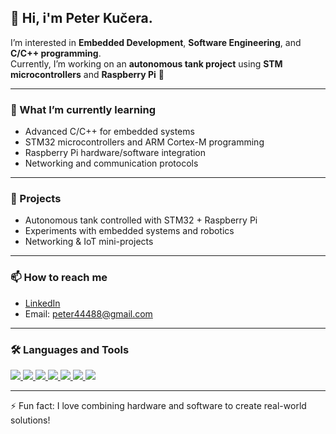 ## 👋 Hi, i'm Peter Kučera.

<!--
**peterkucera96/peterkucera96** is a ✨ _special_ ✨ repository because its `README.md` (this file) appears on your GitHub profile.

Here are some ideas to get you started:

- 🔭 I’m currently working on ...
- 🌱 I’m currently learning ...
- 👯 I’m looking to collaborate on ...
- 🤔 I’m looking for help with ...
- 💬 Ask me about ...
- 📫 How to reach me: ...
- 😄 Pronouns: ...
- ⚡ Fun fact: ...
-->



I’m interested in **Embedded Development**, **Software Engineering**, and **C/C++ programming**.  
Currently, I’m working on an **autonomous tank project** using **STM microcontrollers** and **Raspberry Pi** 🚀  

---

### 🌱 What I’m currently learning
- Advanced C/C++ for embedded systems  
- STM32 microcontrollers and ARM Cortex-M programming  
- Raspberry Pi hardware/software integration  
- Networking and communication protocols  

---

### 🔭 Projects
- Autonomous tank controlled with STM32 + Raspberry Pi  
- Experiments with embedded systems and robotics  
- Networking & IoT mini-projects  

---

### 📫 How to reach me
- [LinkedIn]([https://www.linkedin.com/in/...](https://sk.linkedin.com/in/peter-kučera-a18519271?trk=people-guest_people_search-card))  
- Email: [peter44488@gmail.com](mailto:tvoj.email@example.com)  

---

### 🛠️ Languages and Tools  

<p>
  <a href="https://isocpp.org/">
    <img src="https://img.shields.io/badge/C++-00599C?style=for-the-badge&logo=c%2B%2B&logoColor=white" />
  </a>
  <a href="https://www.open-std.org/jtc1/sc22/wg14/">
    <img src="https://img.shields.io/badge/C-00599C?style=for-the-badge&logo=c&logoColor=white" />
  </a>
  <a href="https://www.st.com/en/microcontrollers-microprocessors/stm32-32-bit-arm-cortex-mcus.html">
    <img src="https://img.shields.io/badge/STM32-03234B?style=for-the-badge&logo=stmicroelectronics&logoColor=white" />
  </a>
  <a href="https://www.raspberrypi.org/">
    <img src="https://img.shields.io/badge/Raspberry%20Pi-C51A4A?style=for-the-badge&logo=raspberrypi&logoColor=white" />
  </a>
  <a href="https://www.linux.org/">
    <img src="https://img.shields.io/badge/Linux-FCC624?style=for-the-badge&logo=linux&logoColor=black" />
  </a>
  <a href="https://git-scm.com/">
    <img src="https://img.shields.io/badge/Git-F05032?style=for-the-badge&logo=git&logoColor=white" />
  </a>
  <a href="https://www.python.org/">
    <img src="https://img.shields.io/badge/Python-3776AB?style=for-the-badge&logo=python&logoColor=white" />
  </a>
</p>

---


⚡ Fun fact: I love combining hardware and software to create real-world solutions!

